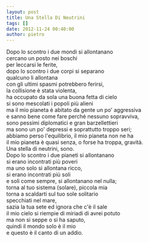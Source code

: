 ```yaml
---
layout: post
title: Una Stella Di Neutrini
tags: []
date: 2012-11-24 00:40:00
author: pietro
---
```

Dopo lo scontro i due mondi si allontanano<br/>cercano un posto nei boschi<br/>per leccarsi le ferite,<br/>dopo lo scontro i due corpi si separano<br/>qualcuno li allontana<br/>con gli ultimi spasmi potrebbero ferirsi,<br/>la collisione è stata violenta,<br/>ha occupato da sola una buona fetta di cielo<br/>si sono mescolati i popoli più alieni<br/>ma il mio pianeta è abitato da gente un po' aggressiva<br/>e sanno bene come fare perché nessuno sopravviva,<br/>sono pessimi diplomatici e gran barzellettieri<br/>ma sono un po' depressi e soprattutto troppo seri;<br/>abbiamo perso l'equilibrio, il mio pianeta non ne ha<br/>il mio pianeta è quasi senza, o forse ha troppa, gravità.<br/>Una stella di neutrini, sono.<br/>Dopo lo scontro i due pianeti si allontanano<br/>si erano incontrati più poveri<br/>ma uno solo si allontana ricco,<br/>si erano incontrati più soli<br/>e soli come sempre, si allontanano nel nulla;<br/>torna al tuo sistema (solare), piccola mia<br/>torna a scaldarti sul tuo sole solitario<br/>specchiati nel mare,<br/>sazia la tua sete ed ignora che c'è il sale<br/>il mio cielo si riempie di miriadi di avrei potuto<br/>ma non si seppe o si ha saputo,<br/>quindi il mondo solo è il mio<br/>e questo è il canto di un addio.
